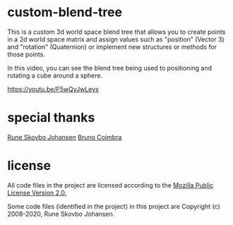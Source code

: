 # custom-blend-tree

This is a custom 3d world space blend tree that allows you to create points in a 2d world space matrix and assign values such as "position" (Vector 3) and "rotation" (Quaternion) or implement new structures or methods for those points.

In this video, you can see the blend tree being used to positioning and rotating a cube around a sphere. 

https://youtu.be/F5wQyJwLeys


# special thanks

[Rune Skovbo Johansen](https://github.com/runevision) 
[Bruno Coimbra](https://github.com/brunocoimbrar/) 


# license

All code files in the project are licensed according to the [Mozilla Public License Version 2.0.](https://github.com/runevision/LocomotionSystem/blob/master/LICENSE) 

Some code files (identified in the project) in this project are Copyright (c) 2008-2020, Rune Skovbo Johansen. 
